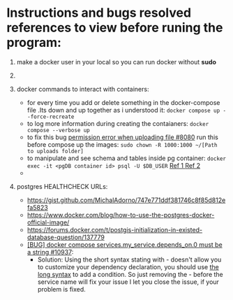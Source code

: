 # Instructions and bugs resolved references to view before runing the program: 
1. make a docker user in your local so you can run docker without **sudo**  
2. 
3. docker commands to interact with containers:

    * for every time you add or delete something in the docker-compose file .Its down and up together as i understood it: 
    ``` docker compose up --force-recreate ``` 
    * to log more information during creating the contaianers: 
    ``` docker compose --verbose up ```
    * to fix this bug [permission error when uploading file #8080](https://github.com/directus/directus/issues/8080) run this before compose up the images: 
    ``` sudo chown -R 1000:1000 ~/[Path to uploads folder] ```
    * to manipulate and see schema and tables inside pg container: 
    ```docker exec -it <pgDB container id> psql -U $DB_USER``` 
    [Ref 1 ](https://stackoverflow.com/questions/57130278/how-can-i-check-postgres-database-in-docker-volume) [Ref 2](https://www.postgresqltutorial.com/postgresql-administration/postgresql-describe-table/)
    * 
   
4. postgres HEALTHCHECK URLs:
    * https://gist.github.com/MichalAdorno/747e771ddf381746c8f85d812efa5823
    * https://www.docker.com/blog/how-to-use-the-postgres-docker-official-image/
    * https://forums.docker.com/t/postgis-initialization-in-existed-database-question/137779
    * [[BUG] docker compose services.my_service.depends_on.0 must be a string #10937](https://github.com/docker/compose/issues/10937):
        - Solution: Using the short syntax stating with - doesn't allow you to customize your dependency declaration, you should use [the long syntax](https://github.com/compose-spec/compose-spec/blob/master/05-services.md#long-syntax-1) to add a condition.
So just removing the - before the service name will fix your issue
I let you close the issue, if your problem is fixed.

